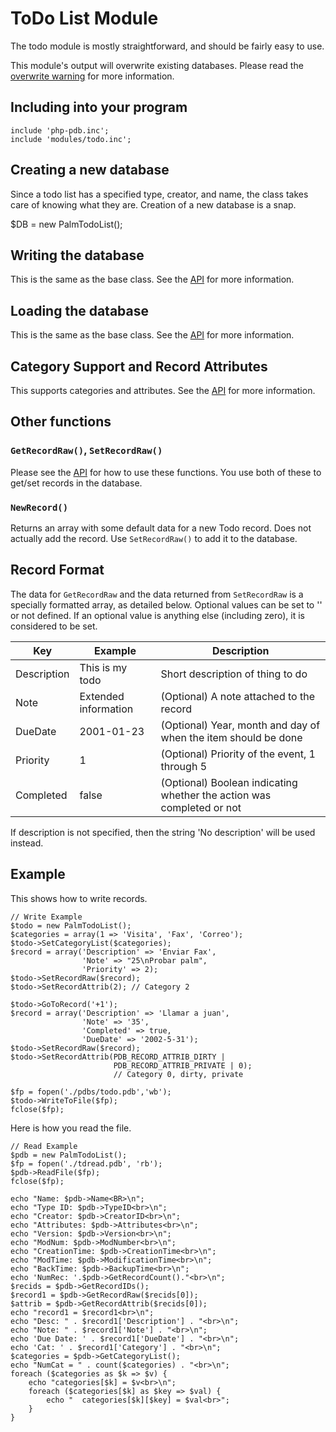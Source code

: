 ToDo List Module
================

The todo module is mostly straightforward, and should be fairly easy to use.

This module's output will overwrite existing databases.  Please read the [overwrite warning](overwrite.md) for more information.


Including into your program
---------------------------

    include 'php-pdb.inc';
    include 'modules/todo.inc';


Creating a new database
-----------------------

Since a todo list has a specified type, creator, and name, the class takes care of knowing what they are.  Creation of a new database is a snap.

$DB = new PalmTodoList();


Writing the database
--------------------

This is the same as the base class.  See the [API] for more information.


Loading the database
--------------------

This is the same as the base class.  See the [API] for more information.


Category Support and Record Attributes
--------------------------------------

This supports categories and attributes.  See the [API] for more information.


Other functions
---------------


### `GetRecordRaw()`, `SetRecordRaw()`

Please see the [API] for how to use these functions.  You use both of these to get/set records in the database.


### `NewRecord()`

Returns an array with some default data for a new Todo record.  Does not actually add the record.  Use `SetRecordRaw()` to add it to the database.


Record Format
-------------

The data for `GetRecordRaw` and the data returned from `SetRecordRaw` is a specially formatted array, as detailed below.  Optional values can be set to '' or not defined.  If an optional value is anything else (including zero), it is considered to be set.

| Key         | Example              | Description                                                           |
|-------------|----------------------|-----------------------------------------------------------------------|
| Description | This is my todo      | Short description of thing to do                                      |
| Note        | Extended information | (Optional) A note attached to the record                              |
| DueDate     | 2001-01-23           | (Optional) Year, month and day of when the item should be done        |
| Priority    | 1                    | (Optional) Priority of the event, 1 through 5                         |
| Completed   | false                | (Optional) Boolean indicating whether the action was completed or not |

If description is not specified, then the string 'No description' will be used instead.


Example
-------

This shows how to write records.

    // Write Example
    $todo = new PalmTodoList();
    $categories = array(1 => 'Visita', 'Fax', 'Correo');
    $todo->SetCategoryList($categories);
    $record = array('Description' => 'Enviar Fax',
                    'Note' => "25\nProbar palm",
                    'Priority' => 2);
    $todo->SetRecordRaw($record);
    $todo->SetRecordAttrib(2); // Category 2

    $todo->GoToRecord('+1');
    $record = array('Description' => 'Llamar a juan',
                    'Note' => '35',
                    'Completed' => true,
                    'DueDate' => '2002-5-31');
    $todo->SetRecordRaw($record);
    $todo->SetRecordAttrib(PDB_RECORD_ATTRIB_DIRTY |
                           PDB_RECORD_ATTRIB_PRIVATE | 0);
                           // Category 0, dirty, private

    $fp = fopen('./pdbs/todo.pdb','wb');
    $todo->WriteToFile($fp);
    fclose($fp);

Here is how you read the file.

    // Read Example
    $pdb = new PalmTodoList();
    $fp = fopen('./tdread.pdb', 'rb');
    $pdb->ReadFile($fp);
    fclose($fp);

    echo "Name: $pdb->Name<BR>\n";
    echo "Type ID: $pdb->TypeID<br>\n";
    echo "Creator: $pdb->CreatorID<br>\n";
    echo "Attributes: $pdb->Attributes<br>\n";
    echo "Version: $pdb->Version<br>\n";
    echo "ModNum: $pdb->ModNumber<br>\n";
    echo "CreationTime: $pdb->CreationTime<br>\n";
    echo "ModTime: $pdb->ModificationTime<br>\n";
    echo "BackTime: $pdb->BackupTime<br>\n";
    echo 'NumRec: '.$pdb->GetRecordCount()."<br>\n";
    $recids = $pdb->GetRecordIDs();
    $record1 = $pdb->GetRecordRaw($recids[0]);
    $attrib = $pdb->GetRecordAttrib($recids[0]);
    echo "record1 = $record1<br>\n";
    echo "Desc: " . $record1['Description'] . "<br>\n";
    echo "Note: " . $record1['Note'] . "<br>\n";
    echo 'Due Date: ' . $record1['DueDate'] . "<br>\n";
    echo 'Cat: ' . $record1['Category'] . "<br>\n";
    $categories = $pdb->GetCategoryList();
    echo "NumCat = " . count($categories) . "<br>\n";
    foreach ($categories as $k => $v) {
        echo "categories[$k] = $v<br>\n";
        foreach ($categories[$k] as $key => $val) {
            echo "  categories[$k][$key] = $val<br>";
        }
    }


[API]: api.md
